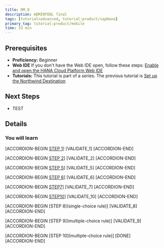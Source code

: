 ```yaml
---
title: DM_8
description: ADMINTOOL final
tags: [tutorial>advanced, tutorial:product/sapHana]
primary_tag: tutorial:product/mobile
time: 33 min
---
```


## Prerequisites  
 - **Proficiency:** Beginner 
 - **Web IDE** If you don't have the Web IDE open, follow these steps: [Enable and open the HANA Cloud Platform Web IDE](https://go.sap.com/developer/tutorials/sapui5-webide-open-webide.html)
 - **Tutorials:** This tutorial is part of a series.  The previous tutorial is [Set up the Northwind Destination](https://go.sap.com/developer/tutorials/hcp-create-destination.html)

## Next Steps
 - TEST
  

## Details
### You will learn  

[ACCORDION-BEGIN [STEP 1](regex1)] 
[VALIDATE_1] 
[ACCORDION-END]

[ACCORDION-BEGIN [STEP 2](regex)] 
[VALIDATE_2] 
[ACCORDION-END]

[ACCORDION-BEGIN [STEP 5](rexact-match-precise)] 
[VALIDATE_5] 
[ACCORDION-END]

[ACCORDION-BEGIN [STEP 6](regex-begins-with)] 
[VALIDATE_6] 
[ACCORDION-END]

[ACCORDION-BEGIN [STEP7](regex-with-id-exact-match)] 
[VALIDATE_7] 
[ACCORDION-END]

[ACCORDION-BEGIN [STEP10](regex-begins-with)] 
[VALIDATE_10] 
[ACCORDION-END]

[ACCORDION-BEGIN [STEP 8](single-choice rule)] 
[VALIDATE_8] 
[ACCORDION-END]

[ACCORDION-BEGIN [STEP 9](multiple-choice rule)] 
[VALIDATE_9] 
[ACCORDION-END]

[ACCORDION-BEGIN [STEP 10](multiple-choice rule)] 
[DONE]
[ACCORDION-END]
